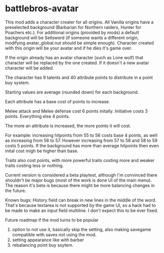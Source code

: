 # battlebros-avatar

This mod adds a character creater for all origins. All Vanilla origins have a preselected background (Barbarian for Northern raiders, Hunter for Poachers etc.). For additional origins (provided by mods) a default background will be Sellsword (if someone wants a different origin, modifying avatar_global.nut should be simple enough). Character created with this origin will be your avatar and if he dies it's game over.

If the origin already has an avatar character (such as Lone wolf) that character will be replaced by the one created. If it doesn't a new avatar character will be added. 

The character has 9 talents and 40 attribute points to distribute in a point buy system.

Starting values are average (rounded down) for each background.

Each attribute has a base cost of points to increase. 

Melee attack and Melee defense cost 6 points initally.
Initiative costs 3 points.
Everything else 4 points.

The more an attribute is increased, the more points it will cost.

For example: increasing hitpoints from 55 to 56 costs base 4 points, as well as increasing from 56 to 57. However increasing from 57 to 58 and 58 to 59 costs 5 points. If the background has more than average hitpoints then even inital cost migh be higher than base.

Traits also cost points, with more powerful traits costing more and weaker traits costing less or nothing.

Current version is considered a beta playtest, although I'm convinced there shouldn't be major bugs (most of the work is done UI of the main menu). The reason it's beta is because there might be more balancing changes in the future.

Known bugs:
History field can break in new lines in the middle of the word. That's because textarea is not supported by the game UI, so a hack had to be made to make an input field multiline. I don't expect this to be ever fixed.


Future roadmap if the mod turns to be popular
1) option to not use it, basically skip the setting, also making savegame compatible with saves not using the mod.
2) setting appearance like with barber
3) rebalancing point buy ssytem.



